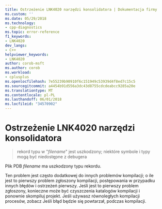 ```yaml
---
title: Ostrzeżenie LNK4020 narzędzi konsolidatora | Dokumentacja firmy Microsoft
ms.custom: ''
ms.date: 05/29/2018
ms.technology:
- cpp-diagnostics
ms.topic: error-reference
f1_keywords:
- LNK4020
dev_langs:
- C++
helpviewer_keywords:
- LNK4020
author: corob-msft
ms.author: corob
ms.workload:
- cplusplus
ms.openlocfilehash: 7e55239b90910f6c151949c53939d4f8ed7c15c5
ms.sourcegitcommit: a4454b91d556a3dc43d8755cdcdeabcc9285a20e
ms.translationtype: MT
ms.contentlocale: pl-PL
ms.lasthandoff: 06/01/2018
ms.locfileid: "34570902"
---
```

# <a name="linker-tools-warning-lnk4020"></a>Ostrzeżenie LNK4020 narzędzi konsolidatora

> rekord typu w "*filename*" jest uszkodzony; niektóre symbole i typy mogą być niedostępne z debugera

Plik PDB *filename* ma uszkodzony typu rekordu.

Ten problem jest często dodatkowej do innych problemów kompilacji; o ile jest to pierwszy problem zgłoszony kompilacji, postępowania w przypadku innych błędów i ostrzeżeń pierwszy. Jeśli jest to pierwszy problem zgłoszony, konieczne może być czyszczenia katalogów kompilacji i ponownie skompiluj projekt. Jeśli używasz równoległych kompilacji procesów, zobacz Jeśli błąd będzie się powtarzał, podczas kompilacji.